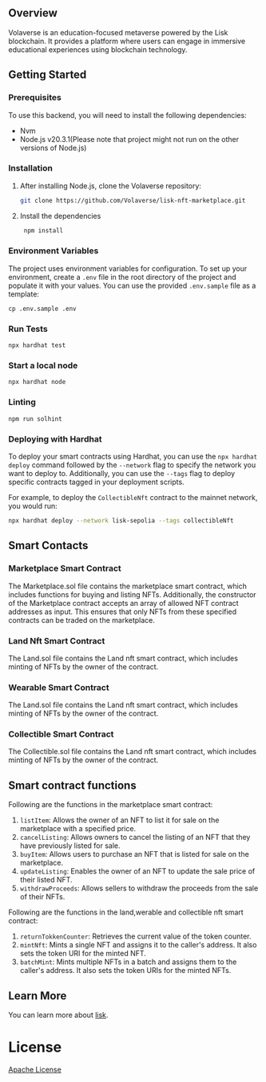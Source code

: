 ## Overview

Volaverse is an education-focused metaverse powered by the Lisk blockchain. It provides a platform where users can engage in immersive educational experiences using blockchain technology.

## Getting Started

### Prerequisites

To use this backend, you will need to install the following dependencies:

- Nvm
- Node.js v20.3.1(Please note that project might not run on the other versions of Node.js)

### Installation

1. After installing Node.js, clone the Volaverse repository:

   ```sh
   git clone https://github.com/Volaverse/lisk-nft-marketplace.git
   
2. Install the dependencies
   ```sh
    npm install

### Environment Variables

The project uses environment variables for configuration. To set up your environment, create a `.env` file in the root directory of the project and populate it with your values. You can use the provided `.env.sample` file as a template:

```
cp .env.sample .env
```


### Run Tests

```
npx hardhat test
```



### Start a local node

```
npx hardhat node
```


### Linting 

```
npm run solhint
```

### Deploying with Hardhat

To deploy your smart contracts using Hardhat, you can use the `npx hardhat deploy` command followed by the `--network` flag to specify the network you want to deploy to. Additionally, you can use the `--tags` flag to deploy specific contracts tagged in your deployment scripts.

For example, to deploy the `CollectibleNft` contract to the mainnet network, you would run:

```bash
npx hardhat deploy --network lisk-sepolia --tags collectibleNft 
```

## Smart Contacts

### Marketplace Smart Contract
The Marketplace.sol file contains the marketplace smart contract, which includes functions for buying and listing NFTs. Additionally, the constructor of the Marketplace contract accepts an array of allowed NFT contract addresses as input. This ensures that only NFTs from these specified contracts can be traded on the marketplace.

### Land Nft Smart Contract
The Land.sol file contains the Land nft smart contract, which includes minting of  NFTs by the owner of the contract.

### Wearable Smart Contract
The Land.sol file contains the Land nft smart contract, which includes minting of  NFTs by the owner of the contract.

### Collectible Smart Contract
The Collectible.sol file contains the Land nft smart contract, which includes minting of  NFTs by the owner of the contract.

## Smart contract functions
Following are the functions in the marketplace smart contract:



1. `listItem`: Allows the owner of an NFT to list it for sale on the marketplace with a specified price.
2. `cancelListing`: Allows owners to cancel the listing of an NFT that they have previously listed for sale.
3. `buyItem`: Allows users to purchase an NFT that is listed for sale on the marketplace.
4. `updateListing`: Enables the owner of an NFT to update the sale price of their listed NFT.
5. `withdrawProceeds`: Allows sellers to withdraw the proceeds from the sale of their NFTs.

Following are the functions in the land,werable and collectible nft smart contract:



1. `returnTokkenCounter`: Retrieves the current value of the token counter.
2. `mintNft`: Mints a single NFT and assigns it to the caller's address. It also sets the token URI for the minted NFT.
3. `batchMint`: Mints multiple NFTs in a batch and assigns them to the caller's address. It also sets the token URIs for the minted NFTs.
   
## Learn More

You can learn more about [lisk](https://lisk.com/).

# License
[Apache License](LICENSE)
